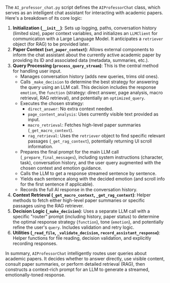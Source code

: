 The `AI_professor_chat.py` script defines the `AIProfessorChat` class, which serves as an intelligent chat assistant for interacting with academic papers. Here's a breakdown of its core logic:

1.  **Initialization (`__init__`)**: Sets up logging, paths, conversation history (limited size), paper context variables, and initializes an `LLMClient` for communication with a Large Language Model. It anticipates a `retriever` object (for RAG) to be provided later.
2.  **Paper Context (`set_paper_context`)**: Allows external components to inform the chat assistant about the currently active academic paper by providing its ID and associated data (metadata, summaries, etc.).
3.  **Query Processing (`process_query_stream`)**: This is the central method for handling user input.
    *   Manages conversation history (adds new queries, trims old ones).
    *   Calls `_make_decision` to determine the best strategy for answering the query using an LLM call. This decision includes the response `emotion`, the `function` (strategy: direct answer, page analysis, macro retrieval, RAG retrieval), and potentially an `optimized_query`.
    *   Executes the chosen strategy:
        *   `direct_answer`: No extra context needed.
        *   `page_content_analysis`: Uses currently visible text provided as input.
        *   `macro_retrieval`: Fetches high-level paper summaries (`_get_macro_context`).
        *   `rag_retrieval`: Uses the `retriever` object to find specific relevant passages (`_get_rag_context`), potentially returning UI scroll information.
    *   Prepares the final prompt for the main LLM call (`_prepare_final_messages`), including system instructions (character, task), conversation history, and the user query augmented with the chosen context and emotion guidance.
    *   Calls the LLM to get a response streamed sentence by sentence.
    *   Yields each sentence along with the decided emotion (and scroll info for the first sentence if applicable).
    *   Records the full AI response in the conversation history.
4.  **Context Retrieval (`_get_macro_context`, `_get_rag_context`)**: Helper methods to fetch either high-level paper summaries or specific passages using the RAG retriever.
5.  **Decision Logic (`_make_decision`)**: Uses a separate LLM call with a specific "router" prompt (including history, paper status) to determine the optimal response strategy (`function`), tone (`emotion`), and potentially refine the user's `query`. Includes validation and retry logic.
6.  **Utilities (`_read_file`, `_validate_decision`, `record_assistant_response`)**: Helper functions for file reading, decision validation, and explicitly recording responses.

In summary, `AIProfessorChat` intelligently routes user queries about academic papers. It decides whether to answer directly, use visible content, consult paper summaries, or perform detailed retrieval (RAG), then constructs a context-rich prompt for an LLM to generate a streamed, emotionally-toned response.